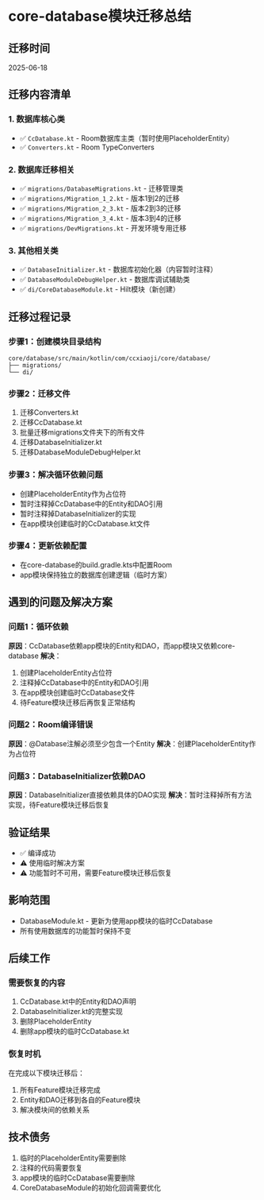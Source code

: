 # core-database模块迁移总结

## 迁移时间
2025-06-18

## 迁移内容清单

### 1. 数据库核心类
- ✅ `CcDatabase.kt` - Room数据库主类（暂时使用PlaceholderEntity）
- ✅ `Converters.kt` - Room TypeConverters

### 2. 数据库迁移相关
- ✅ `migrations/DatabaseMigrations.kt` - 迁移管理类
- ✅ `migrations/Migration_1_2.kt` - 版本1到2的迁移
- ✅ `migrations/Migration_2_3.kt` - 版本2到3的迁移
- ✅ `migrations/Migration_3_4.kt` - 版本3到4的迁移
- ✅ `migrations/DevMigrations.kt` - 开发环境专用迁移

### 3. 其他相关类
- ✅ `DatabaseInitializer.kt` - 数据库初始化器（内容暂时注释）
- ✅ `DatabaseModuleDebugHelper.kt` - 数据库调试辅助类
- ✅ `di/CoreDatabaseModule.kt` - Hilt模块（新创建）

## 迁移过程记录

### 步骤1：创建模块目录结构
```
core/database/src/main/kotlin/com/ccxiaoji/core/database/
├── migrations/
└── di/
```

### 步骤2：迁移文件
1. 迁移Converters.kt
2. 迁移CcDatabase.kt
3. 批量迁移migrations文件夹下的所有文件
4. 迁移DatabaseInitializer.kt
5. 迁移DatabaseModuleDebugHelper.kt

### 步骤3：解决循环依赖问题
- 创建PlaceholderEntity作为占位符
- 暂时注释掉CcDatabase中的Entity和DAO引用
- 暂时注释掉DatabaseInitializer的实现
- 在app模块创建临时的CcDatabase.kt文件

### 步骤4：更新依赖配置
- 在core-database的build.gradle.kts中配置Room
- app模块保持独立的数据库创建逻辑（临时方案）

## 遇到的问题及解决方案

### 问题1：循环依赖
**原因**：CcDatabase依赖app模块的Entity和DAO，而app模块又依赖core-database
**解决**：
1. 创建PlaceholderEntity占位符
2. 注释掉CcDatabase中的Entity和DAO引用
3. 在app模块创建临时CcDatabase文件
4. 待Feature模块迁移后再恢复正常结构

### 问题2：Room编译错误
**原因**：@Database注解必须至少包含一个Entity
**解决**：创建PlaceholderEntity作为占位符

### 问题3：DatabaseInitializer依赖DAO
**原因**：DatabaseInitializer直接依赖具体的DAO实现
**解决**：暂时注释掉所有方法实现，待Feature模块迁移后恢复

## 验证结果
- ✅ 编译成功
- ⚠️ 使用临时解决方案
- ⚠️ 功能暂时不可用，需要Feature模块迁移后恢复

## 影响范围
- DatabaseModule.kt - 更新为使用app模块的临时CcDatabase
- 所有使用数据库的功能暂时保持不变

## 后续工作

### 需要恢复的内容
1. CcDatabase.kt中的Entity和DAO声明
2. DatabaseInitializer.kt的完整实现
3. 删除PlaceholderEntity
4. 删除app模块的临时CcDatabase.kt

### 恢复时机
在完成以下模块迁移后：
1. 所有Feature模块迁移完成
2. Entity和DAO迁移到各自的Feature模块
3. 解决模块间的依赖关系

## 技术债务
1. 临时的PlaceholderEntity需要删除
2. 注释的代码需要恢复
3. app模块的临时CcDatabase需要删除
4. CoreDatabaseModule的初始化回调需要优化